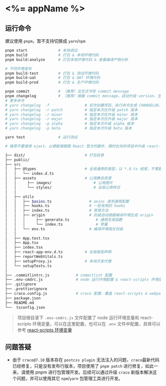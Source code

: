 # <%= appName %>

## 运行命令

建议使用 `pnpm`，暂不支持切换成 `yarn`/`npm`

```bash
pnpm start              # 本地调试
pnpm build              # 打包 & 本地环境代码
pnpm build:analyze      # 打包本地环境代码 & 查看编译产物分析

# 不同环境发布
pnpm build-test         # 打包 & 测试环境代码
pnpm build-uat          # 打包 & UAT 环境代码
pnpm build-prod         # 打包 & 生产环境代码

pnpm commit             # （推荐）交互式书写 commit message
pnpm changelog          # （推荐）根据 commit message，自动升级 version、生成 CHANGELOG.md
# 更多命令
# yarn changelog  -f                # 初次创建项目，执行命令生成 CHANGELOG.md
# yarn changelog  -r patch          # 指定本次仅升级 patch 版本
# yarn changelog  -r minor          # 指定本次仅升级 minor 版本
# yarn changelog  -r major          # 指定本次仅升级 major 版本
# yarn changelog  -p alpha          # 指定本次升级 alpha 版本
# yarn changelog  -p beta           # 指定本次升级 beta 版本

yarn test               # 运行测试

# 推荐不要使用 eject，以便能够跟随 React 官方的脚步，随时在你的项目中升级 react-scripts
```

```bash
├── dist/                           # 打包目录
├── public/
├── src
│   ├── @types                      # 全局通用的类型，以 *.d.ts 结尾，不需要导入导出
│   │   └── index.d.ts
│   ├── assets                      # 公用静态资源
│   │     ├── images/                   # 公用图片
│   │     └── styles/                   # 全局公用样式
│   │
│   ├── utils
│   │   ├── $axios.ts                 # axios 请求通用配置
│   │   ├── hooks.ts                  # 一些有用的 hooks
│   │   ├── index.ts                  # 常用方法
│   │   ├── origin                    # 封装自动根据编译环境生成 origin
│   │   │     ├── generate.ts            # 通用生成函数
│   │   │     └── index.ts               # 常量
│   │   └── env.ts                    # 编译环境相关封装
│   │
│   ├── App.test.tsx
│   ├── App.tsx
│   ├── index.tsx
│   ├── react-app-env.d.ts          # 全局类型声明
│   ├── reportWebVitals.ts
│   ├── setupProxy.js               # 本地开发代理
│   └── setupTests.ts
│
├── .commitlintrc.js            # commitlint 配置
├── .env-cmdrc.js               # node 运行环境配置 & react-scripts 环境变量配置
├── .gitignore
├── .prettierignore
├── craco.config.js             # craco 配置，覆盖 react-scripts & webpack 配置
├── package.json
├── README.md
└──  tsconfig.json
```

> 项目根目录下 `.env-cmdrc.js` 文件配置了 node 运行环境变量和 react-scripts 环境变量，可以在这里配置，也可以在 `.env` 文件中配置，具体可以参考 [react-scripts 环境变量](https://create-react-app.dev/docs/adding-custom-environment-variables/)

## 问题答疑

- 由于 `craco@7.10` 版本存在 `postcss plugin` 无法注入的问题，`craco`最新代码已经修复，只是没有发布行版本，项目使用了 `pnpm patch` 进行修复，如此一来，请使用 pnpm 进行包管理开发。后续可以通过升级 `craco` 新版本解决这个问题，并可以使用其它 `npm`/`yarn` 包管理工具进行开发。

